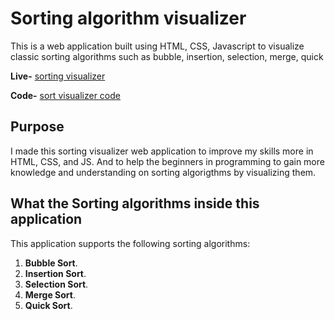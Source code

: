 # Sorting algorithm visualizer

This is a web application built using HTML, CSS, Javascript to visualize classic sorting algorithms such as bubble, insertion, selection, merge, quick 

**Live-** [sorting visualizer](https://visualizer-git-main-harpreet-03s-projects.vercel.app) 

**Code-** [sort visualizer code](https://github.com/harpreet-03/Visualizer?tab=readme-ov-file)

## Purpose

I made this sorting visualizer web application to improve my skills more in
HTML, CSS, and JS. And to help the beginners in programming to gain more knowledge and understanding on sorting algorigthms by visualizing them.

## What the Sorting algorithms inside this application

This application supports the following sorting algorithms:

1. **Bubble Sort**.
2. **Insertion Sort**.
3. **Selection Sort**.
4. **Merge Sort**.
5. **Quick Sort**.
